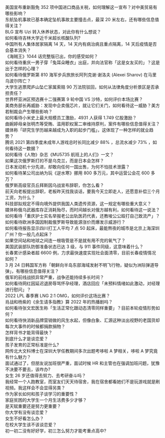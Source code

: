 美国宣布重新豁免 352 项中国进口商品关税，如何理解这一宣布？对中美贸易有哪些影响？  
东航坠机事故已基本确定坠机事故主要撞击点，最深 20 米左右，还有哪些信息值得关注？  
BLG 宣布 Uzi 转入休养状态，对此你有什么想说？  
如何看待吉林大学近千米超长核酸队列?  
中国所有人集体居家隔离 14 天，14 天内有病治病且重点隔离，14 天后疫情是否会基本消失？  
《海贼王》1044 话完整版已出，你的感受如何？  
如何看待重庆一男子穿「兔耳朵睡衣」出庭，并向法官称「这是女友买的」？这是出于怎样的心理？  
如何看待俄罗斯第 810 海军步兵旅旅长阿列克谢·谢洛夫 (Alexei Sharov) 在马里乌波尔阵亡？  
大学生逃票爬庐山坠亡家属索赔 90 万法院驳回，如何从法律角度分析景区是否承担责任？  
世界杯亚洲区预选赛十二强赛第 9 轮中国 VS 沙特，如何评价本场比赛？  
美商务部长再威胁：发现中企卖俄芯片，就让它们关门，如何看待这一威胁？美方若制裁会产生哪些影响？  
如何看待小米史上最大规模员工激励，4931 人获得 1.749 亿股激励？  
曲婉婷母亲张明杰等受贿、滥用职权案二审维持原判，案件有哪些信息值得关注？  
媒体称「研究生学历越来越成为入职的起步门槛」，这体现了一种怎样的就业趋势？  
腾讯 2021 第四季度未成年人游戏总时长同比减少 88% ，总流水减少 73% ，如何看待这一数据？  
如何看待《人物》杂志《MU5735 航班上的人们》一文？  
如果这次俄罗斯打的不是乌克兰，而是日本会怎样？  
日本发动机十分先进，却敢向任何一国出售，为何不怕技术泄露？  
如何看待某公司出纳为玩《逆水寒》挪用 800 多万元，其中运营公会花 600 多万？  
俄罗斯高级官员丘拜斯因乌战宣布辞职，你怎么看？  
前天向老板提出辞职，老板昨天找我谈话，要我今天立即走人，还愿意补偿三个月工资，为什么？  
科技部拟规定不得向境外提供我国人类遗传资源，这一规定有哪些重大意义？  
媒体称俄乌武器库存正消耗殆尽，而时间越长对俄方越有利，如何看待这一说法？  
如何看待「重庆护士实名举报老公出轨医药代表，还教唆公公殴打自己致流产」？  
如何看待欧洲多国因制裁俄罗斯导致能源涨价而爆发示威游行？  
如何看待报告显示四川打工人平均 7 点 50 起床，最能熬夜的城市是北京上海深圳广州？你一般几点起床？  
如果空间站和地球之间连一根吸管是不是就有用不完的氧气了？  
美国武装部队防御准备状态已达 3 级，与 911 事件同级，这意味着什么？  
长春累计感染者超 6600 例，力求最快速度实现社会面清零，目前长春疫情情况如何？  
3 月 24 日韩国军方称「朝鲜向半岛东部海域发射不明飞行物，疑似为洲际弹道导弹」，有哪些信息值得关注？  
俄军的前线战损异常严重，战争还能持续多长时间？  
如何看待网红因延迟退房辱骂怀孕经理，酒店回应「未预料情绪如此激动，对经理进行慰问」？  
2022 LPL 春季赛 LNG 2:1 OMG，如何评价这场比赛？  
肖战和杨紫的《余生请多指教》算 2022 年的热播剧吗？  
如何看待张文宏医生称「生活正常化跟动态清零同样重要」？目前本轮疫情形势如何？  
如何看待快消新品牌营销做的风生水起，但像白象、汇源这种淡出视野的老国货却每次大事件的时候都捐款捐物？  
怎样背书才能背得最快？  
到底什么才是谈恋爱？  
孩子发育的正常标准是什么?  
网传北大文科博士在深圳大学任教期间多次出题考哆啦 A 梦相关，哆啦 A 梦究竟有什么魅力？  
面试通过了，但朋友说加班很严重，面试时候 HR 和主管也在强调加班问题，犹豫不决要不要去，该咋办?  
女生 26 岁还值得去努力、去考研奋斗吗？  
我经常一个人跑教室，而室友们天天待宿舍，我在宿舍都看她们不是玩游戏就是刷视频。我这样会不会显得另类？  
作为家长如何和孩子谈学习的重要性？  
家庭贫困的大学生一个月生活费多少才够？  
是天赋重要还是努力更重要？  
你大学有没有谈恋爱？  
女生不好看怎么办？  
在校大学生该不该谈恋爱？  
初一初二没有好好学，初三怎么努力才能考重点高中?  
